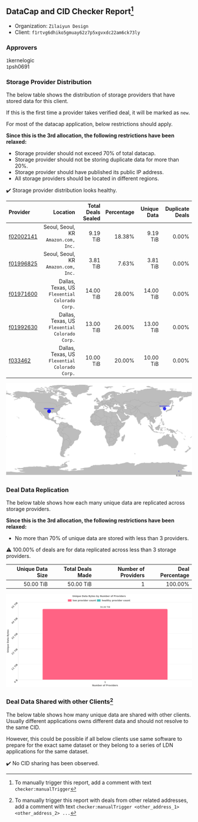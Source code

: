 ## DataCap and CID Checker Report[^1]
 - Organization: `Zilaiyun Design`
 - Client: `f1rtvg6dhiko5gmuay62z7p5xgvxdc22am6ck73ly`
### Approvers
`1`kernelogic<br/>`1`psh0691

### Storage Provider Distribution
The below table shows the distribution of storage providers that have stored data for this client.

If this is the first time a provider takes verified deal, it will be marked as `new`.

For most of the datacap application, below restrictions should apply.

**Since this is the 3rd allocation, the following restrictions have been relaxed:**
 - Storage provider should not exceed 70% of total datacap.
 - Storage provider should not be storing duplicate data for more than 20%.
 - Storage provider should have published its public IP address.
 - All storage providers should be located in different regions.

✔️ Storage provider distribution looks healthy.

| Provider                                              |                                          Location | Total Deals Sealed | Percentage | Unique Data | Duplicate Deals |
| :---------------------------------------------------- | ------------------------------------------------: | -----------------: | ---------: | ----------: | --------------: |
| [f02002141](https://filfox.info/en/address/f02002141) |           Seoul, Seoul, KR<br/>`Amazon.com, Inc.` |           9.19 TiB |     18.38% |    9.19 TiB |           0.00% |
| [f01996825](https://filfox.info/en/address/f01996825) |           Seoul, Seoul, KR<br/>`Amazon.com, Inc.` |           3.81 TiB |      7.63% |    3.81 TiB |           0.00% |
| [f01971600](https://filfox.info/en/address/f01971600) | Dallas, Texas, US<br/>`Flexential Colorado Corp.` |          14.00 TiB |     28.00% |   14.00 TiB |           0.00% |
| [f01992630](https://filfox.info/en/address/f01992630) | Dallas, Texas, US<br/>`Flexential Colorado Corp.` |          13.00 TiB |     26.00% |   13.00 TiB |           0.00% |
| [f033462](https://filfox.info/en/address/f033462)     | Dallas, Texas, US<br/>`Flexential Colorado Corp.` |          10.00 TiB |     20.00% |   10.00 TiB |           0.00% |

<img src="https://raw.githubusercontent.com/data-preservation-programs/filplus-checker-assets/main/filecoin-project/filecoin-plus-large-datasets/issues/1230/1684462544918.png"/>

### Deal Data Replication
The below table shows how each many unique data are replicated across storage providers.


**Since this is the 3rd allocation, the following restrictions have been relaxed:**
- No more than 70% of unique data are stored with less than 3 providers.

⚠️ 100.00% of deals are for data replicated across less than 3 storage providers.

| Unique Data Size | Total Deals Made | Number of Providers | Deal Percentage |
| ---------------: | ---------------: | ------------------: | --------------: |
|        50.00 TiB |        50.00 TiB |                   1 |         100.00% |

<img src="https://raw.githubusercontent.com/data-preservation-programs/filplus-checker-assets/main/filecoin-project/filecoin-plus-large-datasets/issues/1230/1684462545656.png"/>

### Deal Data Shared with other Clients[^3]
The below table shows how many unique data are shared with other clients.
Usually different applications owns different data and should not resolve to the same CID.

However, this could be possible if all below clients use same software to prepare for the exact same dataset or they belong to a series of LDN applications for the same dataset.

✔️ No CID sharing has been observed.

[^1]: To manually trigger this report, add a comment with text `checker:manualTrigger`

[^2]: Deals from those addresses are combined into this report as they are specified with `checker:manualTrigger`

[^3]: To manually trigger this report with deals from other related addresses, add a comment with text `checker:manualTrigger <other_address_1> <other_address_2> ...`
